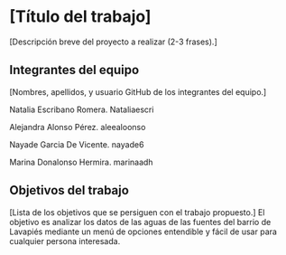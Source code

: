 # [Título del trabajo]

[Descripción breve del proyecto a realizar (2-3 frases).]

## Integrantes del equipo

[Nombres, apellidos, y usuario GitHub de los integrantes del equipo.]

Natalia Escribano Romera. Nataliaescri

Alejandra Alonso Pérez. aleealoonso

Nayade Garcia De Vicente. nayade6

Marina Donalonso Hermira. marinaadh

## Objetivos del trabajo

[Lista de los objetivos que se persiguen con el trabajo propuesto.]
El objetivo es analizar los datos de las aguas de las fuentes del barrio de Lavapiés mediante un menú de opciones entendible y fácil de usar para cualquier persona interesada. 
